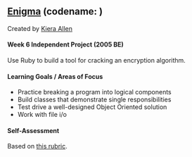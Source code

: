 ## [Enigma](https://backend.turing.io/module1/projects/enigma/index) (codename: )<br/>
Created by [Kiera Allen](https://github.com/KieraAllen)

#### Week 6 Independent Project (2005 BE)
Use Ruby to build a tool for cracking an encryption algorithm.

#### Learning Goals / Areas of Focus
- Practice breaking a program into logical components
- Build classes that demonstrate single responsibilities
- Test drive a well-designed Object Oriented solution
- Work with file i/o

#### Self-Assessment
Based on [this rubric](https://backend.turing.io/module1/projects/enigma/rubric).
